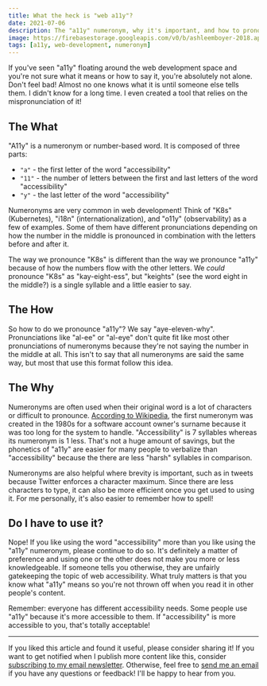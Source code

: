 ```yaml
---
title: What the heck is "web a11y"?
date: 2021-07-06
description: The "a11y" numeronym, why it's important, and how to pronounce it
image: https://firebasestorage.googleapis.com/v0/b/ashleemboyer-2018.appspot.com/o/headers%2F2021%2F07%2FWhatTheHeckIsWebA11y.png?alt=media&token=7fea7709-307b-44dc-abc7-f835837a7e8b
tags: [a11y, web-development, numeronym]
---
```


If you've seen "a11y" floating around the web development space and you're not sure what it means or how to say it, you're absolutely not alone. Don't feel bad! Almost no one knows what it is until someone else tells them. I didn't know for a long time. I even created a tool that relies on the mispronunciation of it!

## The What

"A11y" is a numeronym or number-based word. It is composed of three parts:

- `"a"` - the first letter of the word "accessibility"
- `"11"` - the number of letters between the first and last letters of the word "accessibility"
- `"y"` - the last letter of the word "accessibility"

Numeronyms are very common in web development! Think of "K8s" (Kubernetes), "i18n" (internationalization), and "o11y" (observability) as a few of examples. Some of them have different pronunciations depending on how the number in the middle is pronounced in combination with the letters before and after it.

The way we pronounce "K8s" is different than the way we pronounce "a11y" because of how the numbers flow with the other letters. We _could_ pronounce "K8s" as "kay-eight-ess", but "keights" (see the word eight in the middle?) is a single syllable and a little easier to say.

## The How

So how to do we pronounce "a11y"? We say "aye-eleven-why". Pronunciations like "al-ee" or "al-eye" don't quite fit like most other pronunciations of numeronyms because they're not saying the number in the middle at all. This isn't to say that all numeronyms are said the same way, but most that use this format follow this idea.

## The Why

Numeronyms are often used when their original word is a lot of characters or difficult to pronounce. [According to Wikipedia](https://en.wikipedia.org/wiki/Numeronym), the first numeronym was created in the 1980s for a software account owner's surname because it was too long for the system to handle. "Accessibility" is 7 syllables whereas its numeronym is 1 less. That's not a huge amount of savings, but the phonetics of "a11y" are easier for many people to verbalize than "accessibility" because the there are less "harsh" syllables in comparison.

Numeronyms are also helpful where brevity is important, such as in tweets because Twitter enforces a character maximum. Since there are less characters to type, it can also be more efficient once you get used to using it. For me personally, it's also easier to remember how to spell!

## Do I have to use it?

Nope! If you like using the word "accessibility" more than you like using the "a11y" numeronym, please continue to do so. It's definitely a matter of preference and using one or the other does not make you more or less knowledgeable. If someone tells you otherwise, they are unfairly gatekeeping the topic of web accessibility. What truly matters is that you know what "a11y" means so you're not thrown off when you read it in other people's content.

Remember: everyone has different accessibility needs. Some people use "a11y" because it's more accessible to them. If "accessibility" is more accessible to you, that's totally acceptable!

<hr />

If you liked this article and found it useful, please consider sharing it! If you want to get notified when I publish more content like this, consider [subscribing to my email newsletter](https://ashleemboyer.com/newsletter). Otherwise, feel free to [send me an email](mailto:hello@ashleemboyer.com) if you have any questions or feedback! I'll be happy to hear from you.

